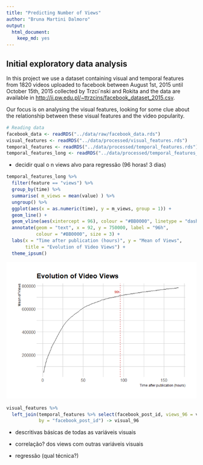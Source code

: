 ```yaml
---
title: "Predicting Number of Views"
author: "Bruna Martini Dalmoro"
output:
  html_document:
    keep_md: yes
---
```




## Initial exploratory data analysis

In this project we use a dataset containing visual and temporal features from 1820 videos uploaded to facebook between August 1st, 2015 until October 15th, 2015 collected by Trzci´nski and Rokita and the data are available in <http://ii.pw.edu.pl/~ttrzcins/facebook_dataset_2015.csv>.

Our focus is on analysing the visual features, looking for some clue about the relationship between these visual features and the video popularity.



```r
# Reading data
facebook_data <- readRDS("../data/raw/facebook_data.rds")
visual_features <- readRDS("../data/processed/visual_features.rds")
temporal_features <- readRDS("../data/processed/temporal_features.rds")
temporal_features_long <- readRDS("../data/processed/temporal_features_long.rds")
```



- decidir qual o n views alvo para regressão (96 horas! 3 dias)



```r
temporal_features_long %>%
  filter(feature == "views") %>% 
  group_by(time) %>%
  summarise( m_views = mean(value) ) %>%
  ungroup() %>%
  ggplot(aes(x = as.numeric(time), y = m_views, group = 1)) +
  geom_line() +
  geom_vline(aes(xintercept = 96), colour = "#BB0000", linetype = "dashed") +
  annotate(geom = "text", x = 92, y = 750000, label = "96h",
           colour = "#BB0000", size = 3) +
  labs(x = "Time after publication (hours)", y = "Mean of Views", 
       title = "Evolution of Video Views") +
  theme_ipsum()
```

![](predicting-number-of-views_files/figure-html/choosing-time-1.png)<!-- -->


```r
visual_features %>%
  left_join(temporal_features %>% select(facebook_post_id, views_96 = views.96),
            by = "facebook_post_id") -> visual_96
```

- descritivas básicas de todas as variáveis visuais



- correlação? dos views com outras variáveis visuais



- regressão (qual técnica?)
